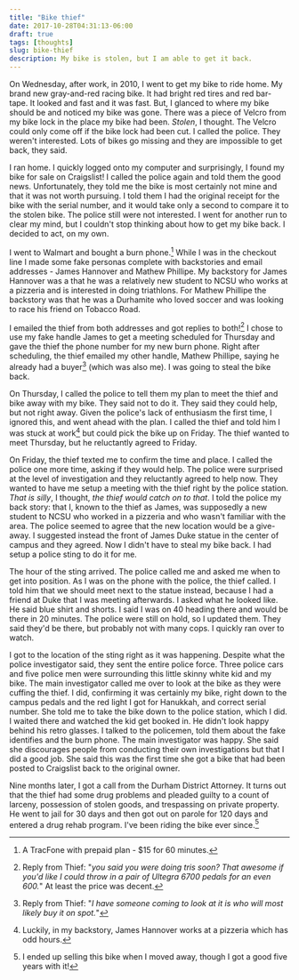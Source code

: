 ```yaml
---
title: "Bike thief"
date: 2017-10-28T04:31:13-06:00
draft: true
tags: [thoughts]
slug: bike-thief
description: My bike is stolen, but I am able to get it back.
---
```



On Wednesday, after work, in 2010, I went to get my bike to ride home. My brand new gray-and-red racing bike. It had bright red tires and red bar-tape. It looked and fast and it was fast. But, I glanced to where my bike should be and noticed my bike was gone. There was a piece of Velcro from my bike lock in the place my bike had been. *Stolen*, I thought. The Velcro could only come off if the bike lock had been cut.  I called the police. They weren't interested. Lots of bikes go missing and they are impossible to get back, they said.  

I ran home. I quickly logged onto my computer and surprisingly, I found my bike for sale on Craigslist!  I called the police again and told them the good news. Unfortunately, they told me the bike is most certainly not mine and that it was not worth pursuing. I told them I had the original receipt for the bike with the serial number, and it would take only a second to compare it to the stolen bike. The police still were not interested. I went for another run to clear my mind, but I couldn't stop thinking about how to get my bike back. I decided to act, on my own.


I went to Walmart and bought a burn phone.[^1]  While I was in the checkout line I made some fake personas complete with backstories and email addresses - James Hannover and Mathew Phillipe. My backstory for James Hannover was a that he was a relatively new student to NCSU who works at a pizzeria and is interested in doing triathlons. For Mathew Phillipe the backstory was that he was a Durhamite who loved soccer and was looking to race his friend on Tobacco Road. 


[^1]: A TracFone with prepaid plan -  $15 for 60 minutes.

I emailed the thief from both addresses and got replies to both![^2] I chose to use my fake handle James to get a meeting scheduled for Thursday and gave the thief the phone number for my new burn phone. Right after scheduling, the thief emailed my other handle, Mathew Phillipe, saying he already had a buyer[^3] (which was also me). I was going to steal the bike back. 

[^2]: Reply from Thief: "*you said you were doing tris soon? That awesome if you'd like I could throw in a pair of Ultegra 6700 pedals for an even 600.*" At least the price was decent.

[^3]: Reply from Thief: "*I have someone coming to look at it is who will most likely buy it on spot.*"

On Thursday, I called the police to tell them my plan to meet the thief and bike away with my bike. They said not to do it. They said they could help, but not right away. Given the police's lack of enthusiasm the first time, I ignored this, and went ahead with the plan. I called the thief and told him I was stuck at work[^4] but could pick the bike up on Friday. The thief wanted to meet Thursday, but he reluctantly agreed to Friday.

[^4]: Luckily, in my backstory, James Hannover works at a pizzeria which has odd hours.

On Friday, the thief texted me to confirm the time and place. I called the police one more time, asking if they would help. The police were surprised at the level of investigation and they reluctantly agreed to help now.  They wanted to have me setup a meeting with the thief right by the police station. *That is silly*, I thought, *the thief would catch on to that*.  I told the police my back story: that I, known to the thief as James, was supposedly a new student to NCSU who worked in a pizzeria and who wasn't familiar with the area. The police seemed to agree that the new location would be a give-away. I suggested instead the front of James Duke statue in the center of campus and they agreed.  Now I didn't have to steal my bike back. I had setup a police sting to do it for me.

The hour of the sting arrived. The police called me and asked me when to get into position. As I was on the phone with the police, the thief called.  I told him that we should meet next to the statue instead, because I had a friend at Duke that I was meeting afterwards. I asked what he looked like. He said blue shirt and shorts. I said I was on 40 heading there and would be there in 20 minutes. The police were still on hold, so I updated them.  They said they'd be there, but probably not with many cops. I quickly ran over to watch.  

I got to the location of the sting right as it was happening. Despite what the police investigator said, they sent the entire police force. Three police cars and five police men were surrounding this little skinny white kid and my bike. The main investigator called me over to look at the bike as they were cuffing the thief.  I did, confirming it was certainly my bike, right down to the campus pedals and the red light I got for Hanukkah, and correct serial number.  She told me to take the bike down to the police station, which I did.  I waited there and watched the kid get booked in.  He didn't look happy behind his retro glasses.  I talked to the policemen, told them about the fake identifies and the burn phone. The main investigator was happy.  She said she discourages people from conducting their own investigations but that I did a good job. She said this was the first time she got a bike that had been posted to Craigslist back to the original owner.  

Nine months later, I got a call from the Durham District Attorney. It turns out that the thief had some drug problems and pleaded guilty to a count of larceny, possession of stolen goods, and trespassing on private property.  He went to jail for 30 days and then got out on parole for 120 days and entered a drug rehab program. I've been riding the bike ever since.[^5]

[^5]: I ended up selling this bike when I moved away, though I got a good five years with it!
